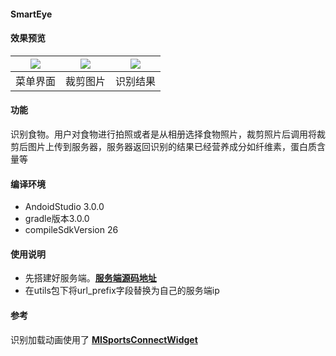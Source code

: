 #### SmartEye

#### 效果预览

| ![](https://github.com/xygzp415/SmartEye/blob/master/screenshot/menu.png) | ![](https://github.com/xygzp415/SmartEye/blob/master/screenshot/crop.png) | ![](https://github.com/xygzp415/SmartEye/blob/master/screenshot/result.png) |
| :----------------------------------: | :----------------------------------: | :----------------------------------: |
|               菜单界面               |               裁剪图片               |               识别结果               |

#### 功能

识别食物。用户对食物进行拍照或者是从相册选择食物照片，裁剪照片后调用将裁剪后图片上传到服务器，服务器返回识别的结果已经营养成分如纤维素，蛋白质含量等

#### 编译环境

- AndoidStudio 3.0.0
- gradle版本3.0.0
- compileSdkVersion 26

#### 使用说明

- 先搭建好服务端。[**服务端源码地址**](https://github.com/wangke0809/Keras-Web-API)
- 在utils包下将url_prefix字段替换为自己的服务端ip

#### 参考

识别加载动画使用了 [**MISportsConnectWidget**](https://github.com/sickworm/MISportsConnectWidget/tree/master/misportsconnectview)